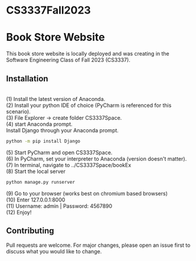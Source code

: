 # CS3337Fall2023

# Book Store Website

This book store website is locally deployed and was creating in the Software Engineering Class of Fall 2023 (CS3337).

## Installation

<br>(1) Install the latest version of Anaconda.
<br>(2) Install your python IDE of choice (PyCharm is referenced for this scenario).
<br>(3) File Explorer -> create folder CS3337Space.
<br>(4) start Anaconda prompt.
<br>Install Django through your Anaconda prompt.
```bash
python -m pip install Django
```
(5) Start PyCharm and open CS3337Space.
<br>(6) In PyCharm, set your interpreter to Anaconda (version doesn't matter).
<br>(7) In terminal, navigate to ../CS3337Space/bookEx
<br>(8) Start the local server
```bash
python manage.py runserver
```
(9) Go to your browser (works best on chromium based browsers)
<br>(10) Enter 127.0.0.1:8000
<br>(11) Username: admin | Password: 4567890
<br>(12) Enjoy!

## Contributing

Pull requests are welcome. For major changes, please open an issue first
to discuss what you would like to change.
